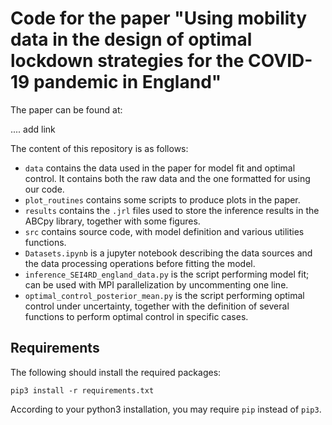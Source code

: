 # Code for the paper "Using mobility data in the design of optimal lockdown strategies for the COVID-19 pandemic in England" 

The paper can be found at: 

.... add link


The content of this repository is as follows: 

- `data` contains the data used in the paper for model fit and optimal control. It contains both the raw data and the one formatted for using our code.
- `plot_routines` contains some scripts to produce plots in the paper.
- `results` contains the `.jrl` files used to store the inference results in the ABCpy library, together with some figures.
- `src` contains source code, with model definition and various utilities functions.
- `Datasets.ipynb` is a jupyter notebook describing the data sources and the data processing operations before fitting the model. 
- `inference_SEI4RD_england_data.py` is the script performing model fit; can be used with MPI parallelization by uncommenting one line. 
- `optimal_control_posterior_mean.py` is the script performing optimal control under uncertainty, together with the definition of several functions to perform optimal control in specific cases. 

## Requirements

The following should install the required packages:

```
pip3 install -r requirements.txt
```

According to your python3 installation, you may require `pip` instead of `pip3`.